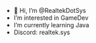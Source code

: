 - 👋 Hi, I’m @RealtekDotSys
- I’m interested in GameDev
- I’m currently learning Java
- Discord: realtek.sys

